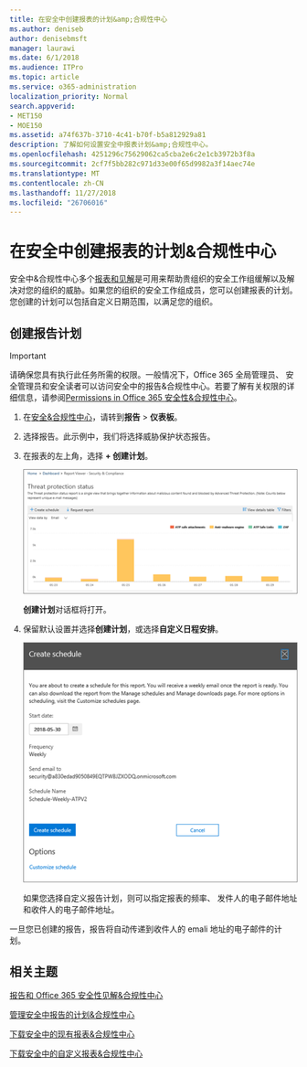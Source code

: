 ```yaml
---
title: 在安全中创建报表的计划&amp;合规性中心
ms.author: deniseb
author: denisebmsft
manager: laurawi
ms.date: 6/1/2018
ms.audience: ITPro
ms.topic: article
ms.service: o365-administration
localization_priority: Normal
search.appverid:
- MET150
- MOE150
ms.assetid: a74f637b-3710-4c41-b70f-b5a812929a81
description: 了解如何设置安全中报表计划&amp;合规性中心。
ms.openlocfilehash: 4251296c75629062ca5cba2e6c2e1cb3972b3f8a
ms.sourcegitcommit: 2cf7f5bb282c971d33e00f65d9982a3f14aec74e
ms.translationtype: MT
ms.contentlocale: zh-CN
ms.lasthandoff: 11/27/2018
ms.locfileid: "26706016"
---
```

# <a name="create-a-schedule-for-a-report-in-the-security-amp-compliance-center"></a>在安全中创建报表的计划&amp;合规性中心

安全中&amp;合规性中心多个[报表和见解](reports-and-insights-in-security-and-compliance.md)是可用来帮助贵组织的安全工作组缓解以及解决对您的组织的威胁。如果您的组织的安全工作组成员，您可以创建报表的计划。您创建的计划可以包括自定义日期范围，以满足您的组织。 
  
## <a name="create-a-schedule-for-a-report"></a>创建报告计划

> [!IMPORTANT]
> 请确保您具有执行此任务所需的权限。一般情况下，Office 365 全局管理员、 安全管理员和安全读者可以访问安全中的报告&amp;合规性中心。若要了解有关权限的详细信息，请参阅[Permissions in Office 365 安全性&amp;合规性中心](permissions-in-the-security-and-compliance-center.md)。
  
1. 在[安全&amp;合规性中心](https://security.microsoft.com)，请转到**报告** \> **仪表板**。
    
2. 选择报告。此示例中，我们将选择威胁保护状态报告。
    
3. 在报表的左上角，选择 **+ 创建计划**。
    
    ![您可以在安全创建报告的计划&amp;合规性中心](media/2311327c-14f6-4a17-b604-0c9ff2d485d1.png)
  
    **创建计划**对话框将打开。 
    
4. 保留默认设置并选择**创建计划**，或选择**自定义日程安排**。
    
    ![您可以使用默认设置或自定义报告的计划](media/04fac327-8f73-4711-8319-58c11880fd96.png)
  
    如果您选择自定义报告计划，则可以指定报表的频率、 发件人的电子邮件地址和收件人的电子邮件地址。 
    
一旦您已创建的报告，报告将自动传递到收件人的 emali 地址的电子邮件的计划。 
  
## <a name="related-topics"></a>相关主题

[报告和 Office 365 安全性见解&amp;合规性中心](reports-and-insights-in-security-and-compliance.md)
  
[管理安全中报告的计划&amp;合规性中心](manage-schedules-for-multiple-reports.md)
  
[下载安全中的现有报表&amp;合规性中心](download-existing-reports.md)
  
[下载安全中的自定义报表&amp;合规性中心](set-up-and-download-a-custom-report.md)
  

